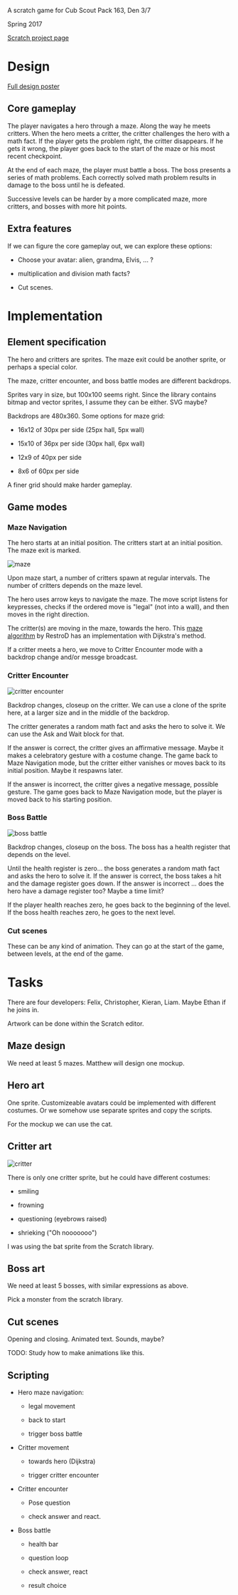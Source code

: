 A scratch game for Cub Scout Pack 163, Den 3/7

Spring 2017

[Scratch project page](https://scratch.mit.edu/projects/148953234/)

# Design

[Full design poster](fullposter.jpg)

## Core gameplay

The player navigates a hero through a maze.  Along the way he meets critters.
When the hero meets a critter, the critter challenges the hero with a math fact.
If the player gets the problem right, the critter disappears.  If he gets it
wrong, the player goes back to the start of the maze or his most recent checkpoint.

At the end of each maze, the player must battle a boss.  The boss presents 
a series of math problems.  Each correctly solved math problem results in damage to
the boss until he is defeated.

Successive levels can be harder by a more complicated maze, more critters, and bosses
with more hit points.  

## Extra features


If we can figure the core gameplay out, we can explore these options:

* Choose your avatar: alien, grandma, Elvis, ... ?

* multiplication and division math facts?

* Cut scenes.

# Implementation

## Element specification

The hero and critters are sprites.  The maze exit could be another sprite, or
perhaps a special color.

The maze, critter encounter, and boss battle modes are different backdrops.

Sprites vary in size, but 100x100 seems right.  Since the library contains bitmap and
vector sprites, I assume they can be either.  SVG maybe?  

Backdrops are 480x360.  Some options for maze grid:

 * 16x12 of 30px per side (25px hall, 5px wall)

 * 15x10 of 36px per side  (30px hall, 6px wall)

 * 12x9 of 40px per side

 * 8x6 of 60px per side

A finer grid should make harder gameplay.


## Game modes

### Maze Navigation

The hero starts at an initial position.  The critters start at an initial position.
The maze exit is marked.  

![maze](maze.jpg)

Upon maze start, a number of critters spawn at regular intervals.  The number of
critters depends on the maze level.

The hero uses arrow keys to navigate the maze.  The move script listens for keypresses,
checks if the ordered move is "legal" (not into a wall), and then moves in the right
direction.

The critter(s) are moving in the maze, towards the hero.  This [maze algorithm](https://scratch.mit.edu/projects/53990658/#player) 
by RestroD has an implementation with Dijkstra's method.

If a critter meets a hero, we move to Critter Encounter mode with a backdrop change
and/or messge broadcast.

### Critter Encounter

![critter encounter](critter_encounter.jpg)

Backdrop changes, closeup on the critter.  We can use a clone of the sprite here, at 
a larger size and in the middle of the backdrop.

The critter generates a random math fact and asks the hero to solve it.  We can use
the Ask and Wait block for that.

If the answer is correct, the critter gives an affirmative message.  Maybe it makes
a celebratory gesture with a costume change.  The game back to Maze Navigation mode,
but the critter either vanishes or moves back to its initial position.  Maybe it 
respawns later.

If the answer is incorrect, the critter gives a negative message, possible gesture.
The game goes back to Maze Navigation mode, but the player is moved back to his 
starting position.

### Boss Battle

![boss battle](boss_battle.jpg)

Backdrop changes, closeup on the boss.  The boss has a health register that
depends on the level.  

Until the health register is zero... the boss generates a random math fact and 
asks the hero to solve it. If the answer is correct, the boss takes a hit and the
damage register goes down.  If the answer is incorrect ... does the hero have 
a damage register too?  Maybe a time limit?

If the player health reaches zero, he goes back to the beginning of the level.
If the boss health reaches zero, he goes to the next level.  

### Cut scenes

These can be any kind of animation.  They can go at the start of the game,
between levels, at the end of the game.

# Tasks

There are four developers: Felix, Christopher, Kieran, Liam.  Maybe Ethan
if he joins in.

Artwork can be done within the Scratch editor.

## Maze design


We need at least 5 mazes.  Matthew will design one mockup.

## Hero art

One sprite.  Customizeable avatars could be implemented with different 
costumes.    Or we somehow use separate sprites and copy the scripts.

For the mockup we can use the cat.

## Critter art

![critter](critter.jpg)

There is only one critter sprite, but he could have different costumes:

 * smiling

 * frowning

 * questioning (eyebrows raised)

 * shrieking ("Oh nooooooo")

I was using the bat sprite from the Scratch library.

## Boss art

We need at least 5 bosses, with similar expressions as above.

Pick a monster from the scratch library.

## Cut scenes

Opening and closing.  Animated text.  Sounds, maybe?

TODO: Study how to make animations like this.

## Scripting

* Hero maze navigation:

  - legal movement

  - back to start

  - trigger boss battle

* Critter movement

  - towards hero (Dijkstra)

  - trigger critter encounter

* Critter encounter

  - Pose question

  - check answer and react.

* Boss battle

  - health bar

  - question loop

  - check answer, react

  - result choice












